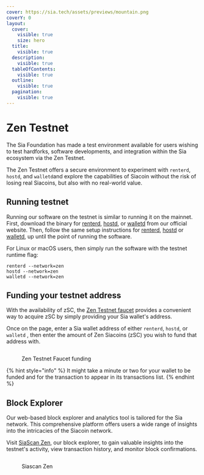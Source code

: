```yaml
---
cover: https://sia.tech/assets/previews/mountain.png
coverY: 0
layout:
  cover:
    visible: true
    size: hero
  title:
    visible: true
  description:
    visible: true
  tableOfContents:
    visible: true
  outline:
    visible: true
  pagination:
    visible: true
---
```


# Zen Testnet

The Sia Foundation has made a test environment available for users wishing to test hardforks, software developments, and integration within the Sia ecosystem via the Zen Testnet.

The Zen Testnet offers a secure environment to experiment with `renterd`, `hostd`, and `walletd`and explore the capabilities of Siacoin without the risk of losing real Siacoins, but also with no real-world value.&#x20;

## Running testnet

Running our software on the testnet is similar to running it on the mainnet. First, download the binary for [renterd](https://sia.tech/rent), [hostd](https://sia.tech/host), or [walletd](https://sia.tech/wallet) from our official website. Then, follow the same setup instructions for [renterd](../renting/setting-up-renterd/), [hostd](../hosting/setting-up-hostd/) or [walletd](../wallet/setting-up-walletd/), up until the point of running the software.

For Linux or macOS users, then simply run the software with the testnet runtime flag:

```
renterd --network=zen
hostd --network=zen
walletd --network=zen
```
## Funding your testnet address

With the availability of zSC, the [Zen Testnet faucet](https://zen.siascan.com/faucet) provides a convenient way to acquire zSC by simply providing your Sia wallet's address.

Once on the page, enter a Sia wallet address of either  `renterd`, `hostd`, or `walletd` , then enter the amount of Zen Siacoins (zSC) you wish to fund that address with.&#x20;

<figure><img src="../.gitbook/assets/zen faucet funding.png" alt=""><figcaption><p>Zen Testnet Faucet funding</p></figcaption></figure>

{% hint style="info" %}
It might take a minute or two for your wallet to be funded and for the transaction to appear in its transactions list.
{% endhint %}

## Block Explorer&#x20;

Our web-based block explorer and analytics tool is tailored for the Sia network. This comprehensive platform offers users a wide range of insights into the intricacies of the Siacoin network.&#x20;

Visit [SiaScan Zen](https://zen.siascan.com), our block explorer, to gain valuable insights into the testnet's activity, view transaction history, and monitor block confirmations.&#x20;

<figure><img src="../.gitbook/assets/siascan.png" alt=""><figcaption><p>Siascan Zen</p></figcaption></figure>

